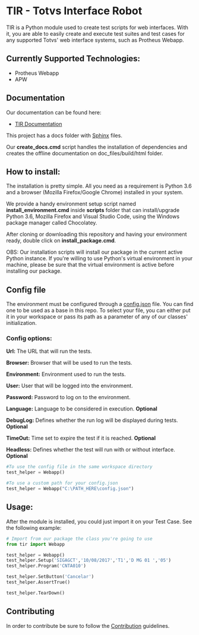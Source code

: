 # TIR - Totvs Interface Robot

TIR is a Python module used to create test scripts for web interfaces. With it, you are able to easily create and execute test suites and test cases for any supported Totvs' web interface systems, such as Protheus Webapp.

## Currently Supported Technologies:

- Protheus Webapp
- APW

## Documentation
Our documentation can be found here:

- [TIR Documentation](https://totvs.github.io/tir/)

This project has a docs folder with [Sphinx](http://www.sphinx-doc.org/en/master/) files.

Our **create_docs.cmd** script handles the installation of dependencies and creates the offline documentation on doc_files/build/html folder.

## How to install:

The installation is pretty simple. All you need as a requirement is Python 3.6 and a browser (Mozilla Firefox/Google Chrome) installed in your system.

We provide a handy environment setup script named **install_environment.cmd** inside **scripts** folder that can install/upgrade Python 3.6, Mozilla Firefox and Visual Studio Code, using the Windows package manager called Chocolatey.

After cloning or downloading this repository and having your environment ready, double click on **install_package.cmd**.

OBS: Our installation scripts will install our package in the current active Python instance. If you're willing to use Python's virtual environment in your machine, please be sure that the virtual environment is active before installing our package.

## Config file

The environment must be configured through a [config.json](config.json) file.
You can find one to be used as a base in this repo. To select your file, you can either put it in your workspace or pass its path as a parameter of any of our classes' initialization.
 
### Config options:

**Url:** The URL that will run the tests.

**Browser:** Browser that will be used to run the tests.

**Environment:** Environment used to run the tests.

**User:** User that will be logged into the environment.

**Password:** Password to log  on to the environment.

**Language:** Language to be considered in execution. **Optional**

**DebugLog:** Defines whether the run log will be displayed during tests. **Optional**

**TimeOut:** Time set to expire the test if it is reached. **Optional**

**Headless:** Defines whether the test will run with or without interface. **Optional**


```python
#To use the config file in the same workspace directory
test_helper = Webapp()

#To use a custom path for your config.json
test_helper = Webapp("C:\PATH_HERE\config.json")
```

## Usage:

After the module is installed, you could just import it on your Test Case.
See the following example:

```python
# Import from our package the class you're going to use
from tir import Webapp

test_helper = Webapp()
test_helper.Setup('SIGAGCT','10/08/2017','T1','D MG 01 ','05')
test_helper.Program('CNTA010')

test_helper.SetButton('Cancelar')
test_helper.AssertTrue()

test_helper.TearDown()
```

## Contributing

In order to contribute be sure to follow the [Contribution](CONTRIBUTING.md) guidelines.
